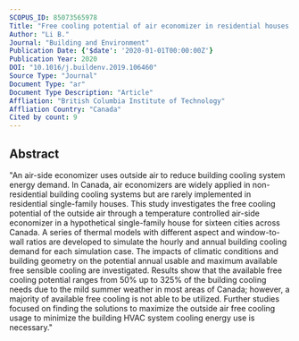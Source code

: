 ```yaml
---
SCOPUS_ID: 85073565978
Title: "Free cooling potential of air economizer in residential houses in Canada"
Author: "Li B."
Journal: "Building and Environment"
Publication Date: {'$date': '2020-01-01T00:00:00Z'}
Publication Year: 2020
DOI: "10.1016/j.buildenv.2019.106460"
Source Type: "Journal"
Document Type: "ar"
Document Type Description: "Article"
Affliation: "British Columbia Institute of Technology"
Affliation Country: "Canada"
Cited by count: 9
---
```


## Abstract
"An air-side economizer uses outside air to reduce building cooling system energy demand. In Canada, air economizers are widely applied in non-residential building cooling systems but are rarely implemented in residential single-family houses. This study investigates the free cooling potential of the outside air through a temperature controlled air-side economizer in a hypothetical single-family house for sixteen cities across Canada. A series of thermal models with different aspect and window-to-wall ratios are developed to simulate the hourly and annual building cooling demand for each simulation case. The impacts of climatic conditions and building geometry on the potential annual usable and maximum available free sensible cooling are investigated. Results show that the available free cooling potential ranges from 50% up to 325% of the building cooling needs due to the mild summer weather in most areas of Canada; however, a majority of available free cooling is not able to be utilized. Further studies focused on finding the solutions to maximize the outside air free cooling usage to minimize the building HVAC system cooling energy use is necessary."
